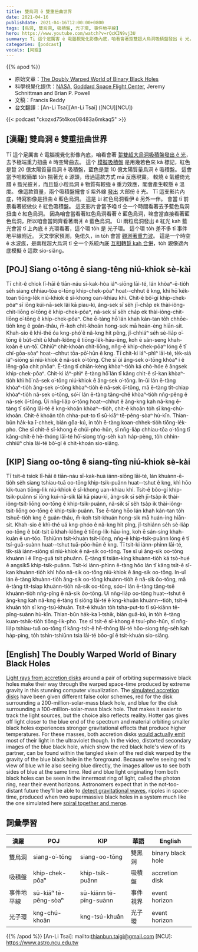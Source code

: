 ```yaml
---
title: 雙烏洞 ê 雙重扭曲世界
date: 2021-04-16
publishdate: 2021-04-16T12:00:00+0800
tags: [烏洞, 雙烏洞, 吸積盤, 光子環, 事件地平線]
hero: https://www.youtube.com/watch?v=rQcKIN9vj3U
summary: Tī 這个足厲害 ê 電腦視覺化影像內底，咱看會著踅雙超大烏洞吸積盤發出 ê 光，去予極端重力扭曲 ê 時空彎曲去。
categories: [podcast]
vocals: [阿錕]
---
```


{{% apod %}}

- 原始文章：[The Doubly Warped World of Binary Black Holes](https://apod.nasa.gov/apod/ap210416.html)
- 科學視覺化提供：[NASA](https://www.nasa.gov), [Goddard Space Flight Center](https://www.gsfc.nasa.gov), Jeremy Schnittman and Brian P. Powell
- 文稿：Francis Reddy
- 台文翻譯：[An-Li Tsai][An-Li Tsai] ([NCU][NCU])

{{< podcast "ckozxd75t4kos08483a6mkaq5" >}}

## [漢羅] 雙烏洞 ê 雙重扭曲世界

Tī 這个足厲害 ê 電腦視覺化影像內底，咱看會著 [踅雙超大烏洞吸積盤發出 ê 光][Light rays from accretion disks]，去予極端重力扭曲 ê 時空彎曲去。
這个 [模擬吸積盤][simulated accretion disks] 是用幾若色來 kā 標記，紅色是踅 20 億太陽質量烏洞 ê 吸積盤，藍色是踅 10 億太陽質量烏洞 ê 吸積盤。
這會當予咱較簡單 to̍h 揣著光 ê 源頭，毋過這款方式 mā 反應現實。
較燒 ê 氣體倚光譜 ê 藍光彼爿，而且踅小粒烏洞 ê 物質有較強 ê 重力效應，閣會產生較懸 ê 溫度。
像這款質量，兩个吸積盤攏會 tī 紫外線 [發出][would actually emit] 大部份 ê 光。
Tī 這支影片內底，特寫影像是扭曲 ê 藍色烏洞。
這是 ùi 紅色烏洞看伊 ê 另外一伴。
會當 tī 前景看著絞做伙 ê 紅色吸積盤。
這支影片會當予咱 tī 仝一个時間看著去予藍色烏洞扭曲 ê 紅色烏洞。
因為咱會當看著紅色烏洞看著 ê 藍色烏洞，嘛會當直接看著藍色烏洞，所以咱會當同齊看著兩爿 ê 藍色烏洞。
Ùi 兩粒烏洞發出 ê 紅光 kah 藍光會當 tī 上內底 ê 光環看著，這个環 to̍h 是 光子環。
這个環 to̍h 差不多 tī 事件地平線附近。
天文學家預測，免偌久，in to̍h 會當 [觀測著重力波][detect gravitational waves]。
這是一个時空 ê 水波痕，是兩粒超大烏洞 tī 仝一个系統內底 [互相轉踅 kah 合併][spiral together and merge t]，to̍h 親像遮內底模擬 ê 這款 sio-siâng。

## [POJ] Siang o͘-tōng ê siang-têng niú-khiok sè-kài

Tī chit-ê chiok lī-hāi ê tiān-náu sī-kak-hòa iáⁿ-siōng lāi-té, lán khòaⁿ-ē-tio̍h se̍h siang chhiau-tōa o͘-tōng khip-chek-pôaⁿ hoat--chhut ê kng, khì hō͘ ke̍k-toan tiōng-le̍k niú-khiok ê sî-khong oan-khiau khì.
Chit-ê bô͘-gí khip-chek-pôaⁿ sī iōng kúi-nā-sek lâi kā piau-kì, âng-sek sī se̍h jī-cha̍p ek thài-iông-chit-liōng o͘-tōng ê khip-chek-pôaⁿ, nâ-sek sī se̍h cha̍p ek thài-iông-chit-liōng o͘-tōng ê khip-chek-pôaⁿ.
Che ē-tàng hō͘ lán khah kán-tan to̍h chhōe-tio̍h kng ê goân-thâu, m̄-koh chit-khoán hong-sek mā hoán-èng hiān-si̍t.
Khah-sio ê khì-thé óa kng-phó͘ ê nâ-kng hit pêng, jî-chhiáⁿ se̍h sè-lia̍p o͘-tōng ê bu̍t-chit ū khah-kiông ê tiōng-le̍k-hāu-èng, koh ē sán-seng khah-koân ê un-tō͘.
Chhiūⁿ chit-khoán chit-liōng, nn̄g-ê khip-chek-pôaⁿ lóng ē tī chí-gōa-sòaⁿ hoat--chhut tōa-pō͘-hūn ê kng.
Tī chit-ki iáⁿ-phìⁿ lāi-té, te̍k-siá iáⁿ-siōng sī niú-khiok ê nâ-sek o͘-tōng.
Che sī ùi âng-sek o͘-tōng khòaⁿ i ê lēng-gōa chi̍t phōaⁿ.
Ē-tàng tī chiân-kéng khòaⁿ-tio̍h ká chò-hóe ê ângsek khip-chek-pôaⁿ.
Chit-ki iáⁿ-phìⁿ ē-tàng hō͘ lán tī kâng chi̍t-ê sî-kan khòaⁿ-tio̍h khì hō͘ nâ-sek o͘-tōng niú-khiok ê âng-sek o͘-tōng.
In-ūi lán ē-tàng khòaⁿ-tio̍h âng-sek o͘-tōng khòaⁿ-tio̍h ê nâ-sek ō͘-tōng, mā ē-tàng ti̍t-chiap khòaⁿ-tio̍h nâ-sek o͘-tōng, só͘-í lán ē-tàng tâng-chê khòaⁿ-tio̍h nn̄g-pêng ê nâ-sek ô͘-tōng.
Ùi nn̄g-lia̍p o͘-tōng hoat--chhut ê âng-kng kah nâ-kng ē-tàng tī siōng lāi-té ê kng-khoân khòaⁿ--tio̍h, chit-ê khoân to̍h sī kng-chú-khoân.
Chit-ê khoân to̍h chha-put-to tī sū-kiāⁿ tē-pêng-sòaⁿ hù-kīn.
Thian-bûn ha̍k-ka ī-chhek, bián gōa-kú, in to̍h ē-tàng koan-chhek-tio̍h tiōng-le̍k-pho.
Che sī chit-ê sî-khong ê chúi-pho-hûn, sī nn̄g-lia̍p chhiau-tōa o͘-tōng tī kâng-chi̍t-ê hē-thóng lāi-té hō͘-siong tńg-se̍h kah ha̍p-pèng, to̍h chhin-chhiūⁿ chia lāi-té bô͘-gí ê chit-khoán sio-siâng.

## [KIP] Siang oo-tōng ê siang-tîng niú-khiok sè-kài

Tī tsit-ê tsiok lī-hāi ê tiān-náu sī-kak-huà iánn-siōng lāi-té, lán khuànn-ē-tio̍h se̍h siang tshiau-tuā oo-tōng khip-tsik-puânn huat--tshut ê kng, khì hōo ki̍k-tuan tiōng-li̍k niú-khiok ê sî-khong uan-khiau khì.
Tsit-ê bôo-gí khip-tsik-puânn sī iōng kuí-nā-sik lâi kā piau-kì, âng-sik sī se̍h jī-tsa̍p ik thài-iông-tsit-liōng oo-tōng ê khip-tsik-puânn, nâ-sik sī se̍h tsa̍p ik thài-iông-tsit-liōng oo-tōng ê khip-tsik-puânn.
Tse ē-tàng hōo lán khah kán-tan to̍h tshuē-tio̍h kng ê guân-thâu, m̄-koh tsit-khuán hong-sik mā huán-ìng hiān-si̍t.
Khah-sio ê khì-thé uá kng-phóo ê nâ-kng hit pîng, jî-tshiánn se̍h sè-lia̍p oo-tōng ê bu̍t-tsit ū khah-kiông ê tiōng-li̍k-hāu-ìng, koh ē sán-sing khah-kuân ê un-tōo.
Tshiūnn tsit-khuán tsit-liōng, nn̄g-ê khip-tsik-puânn lóng ē tī tsí-guā-suànn huat--tshut tuā-pōo-hūn ê kng.
Tī tsit-ki iánn-phìnn lāi-té, ti̍k-siá iánn-siōng sī niú-khiok ê nâ-sik oo-tōng.
Tse sī uì âng-sik oo-tōng khuànn i ê līng-guā tsi̍t phuānn.
Ē-tàng tī tsiân-kíng khuànn-tio̍h ká tsò-hué ê angsik5 khip-tsik-puânn.
Tsit-ki iánn-phìnn ē-tàng hōo lán tī kâng tsi̍t-ê sî-kan khuànn-tio̍h khì hōo nâ-sik oo-tōng niú-khiok ê âng-sik oo-tōng.
In-uī lán ē-tàng khuànn-tio̍h âng-sik oo-tōng khuànn-tio̍h ê nâ-sik ōo-tōng, mā ē-tàng ti̍t-tsiap khuànn-tio̍h nâ-sik oo-tōng, sóo-í lán ē-tàng tâng-tsê khuànn-tio̍h nn̄g-pîng ê nâ-sik ôo-tōng.
Uì nn̄g-lia̍p oo-tōng huat--tshut ê âng-kng kah nâ-kng ē-tàng tī siōng lāi-té ê kng-khuân khuànn--tio̍h, tsit-ê khuân to̍h sī kng-tsú-khuân.
Tsit-ê khuân to̍h tsha-put-to tī sū-kiānn tē-pîng-suànn hù-kīn.
Thian-bûn ha̍k-ka ī-tshik, bián guā-kú, in to̍h ē-tàng kuan-tshik-tio̍h tiōng-li̍k-pho.
Tse sī tsit-ê sî-khong ê tsuí-pho-hûn, sī nn̄g-lia̍p tshiau-tuā oo-tōng tī kâng-tsi̍t-ê hē-thóng lāi-té hōo-siong tńg-se̍h kah ha̍p-pìng, to̍h tshin-tshiūnn tsia lāi-té bôo-gí ê tsit-khuán sio-siâng.

## [English] The Doubly Warped World of Binary Black Holes

[Light rays from accretion disks][Light rays from accretion disks] around a pair of orbiting supermassive black holes make their way through the warped space-time produced by extreme gravity in this stunning computer visualization. The [simulated accretion disks][simulated accretion disks] have been given different false color schemes, red for the disk surrounding a 200-million-solar-mass black hole, and blue for the disk surrounding a 100-million-solar-mass black hole. That makes it easier to track the light sources, but the choice also reflects reality. Hotter gas gives off light closer to the blue end of the spectrum and material orbiting smaller black holes experiences stronger gravitational effects that produce higher temperatures. For these masses, both accretion disks [would actually emit][would actually emit] most of their light in the ultraviolet though. In the video, distorted secondary images of the blue black hole, which show the red black hole's view of its partner, can be found within the tangled skein of the red disk warped by the gravity of the blue black hole in the foreground. Because we're seeing red's view of blue while also seeing blue directly, the images allow us to see both sides of blue at the same time. Red and blue light originating from both black holes can be seen in the innermost ring of light, called the photon ring, near their event horizons. Astronomers expect that in the not-too-distant future they'll be able to [detect gravitational waves][detect gravitational waves], ripples in space-time, produced when two supermassive black holes in a system much like the one simulated here [spiral together and merge][spiral together and merge e].


## 詞彙學習

|漢羅|POJ|KIP|華語|English|
|-|-|-|-|-|
|雙烏洞|siang-o͘-tōng|siang-oo-tōng|雙黑洞|binary black hole|
|吸積盤|khip-chek-pôaⁿ|khip-tsik-puânn|吸積盤|accretion disk|
|事件地平線|sū-kiāⁿ tē-pêng-sòaⁿ|sū-kiānn tē-pîng-suànn|事件視界|event horizon|
|光子環|kng-chú-khoân|kng-tsú-khuân|光子環|event horizon|

{{% /apod %}}
[An-Li Tsai]: mailto:thianbun.taigi@gmail.com
[NCU]: https://www.astro.ncu.edu.tw

[copyright]: https://apod.nasa.gov/apod/fap/lib/about_apod.html#srapply

[Light rays from accretion disks]:https://www.nasa.gov/feature/goddard/2021/new-nasa-visualization-probes-the-light-bending-dance-of-binary-black-holes
[simulated accretion disks]:https://apod.nasa.gov/apod/ap200825.html
[would actually emit]:https://apod.nasa.gov/apod/ap190411.html
[detect gravitational waves]:https://apod.nasa.gov/apod/ap201104.html
[spiral together and merge e]:https://apod.nasa.gov/apod/ap210411.html
[spiral together and merge t]:https://apod.tw/daily/20210411/
